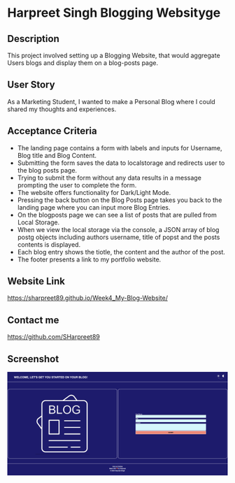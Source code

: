 # Harpreet Singh Blogging Websityge

## Description

This project involved setting up a Blogging Website, that would aggregate Users blogs and display them on a blog-posts page.

## User Story

As a Marketing Student, I wanted to make a Personal Blog where I could shared my thoughts and experiences.

## Acceptance Criteria

- The landing page contains a form with labels and inputs for Username, Blog title and Blog Content.
- Submitting the form saves the data to localstorage and redirects user to the blog posts page.
- Trying to submit the form without any data results in a message prompting the user to complete the form.
- The website offers functionality for Dark/Light Mode.
- Pressing the back button on the Blog Posts page takes you back to the landing page where you can input more Blog Entries.
- On the blogposts page we can see a list of posts that are pulled from Local Storage.
- When we view the local storage via the console, a JSON array of blog postg objects including authors username, title of popst and the posts contents is displayed.
- Each blog entry shows the tiotle, the content and the author of the post.
- The footer presents a link to my portfolio website.

## Website Link

https://sharpreet89.github.io/Week4_My-Blog-Website/

## Contact me

https://github.com/SHarpreet89

## Screenshot

![Alt text](./assets/images/Website%20Image.png)
